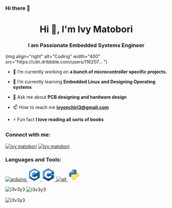 ### Hi there 👋

<h1 align="center">Hi 👋, I'm Ivy Matobori</h1>
<h3 align="center">I am Passionate Embedded Systems Engineer</h3>
(img align="right" alt="Coding" width="400" src="https://cdn.dribbble.com/users/116207...
")

- 🔭 I’m currently working on **a bunch of microcontroller specific projects.**

- 🌱 I’m currently learning **Embedded Linux and Designing Operating systems**

- 💬 Ask me about **PCB designing and hardware design**

- 📫 How to reach me **ivyonchiri3@gmail.com**

- ⚡ Fun fact **I love reading all sorts of books**

<h3 align="left">Connect with me:</h3>
<p align="left">
<a href="https://twitter.com/ivy matobori" target="blank"><img align="center" src="https://raw.githubusercontent.com/rahuldkjain/github-profile-readme-generator/master/src/images/icons/Social/twitter.svg" alt="ivy matobori" height="30" width="40" /></a>
<a href="https://linkedin.com/in/ivy matobori" target="blank"><img align="center" src="https://raw.githubusercontent.com/rahuldkjain/github-profile-readme-generator/master/src/images/icons/Social/linked-in-alt.svg" alt="ivy matobori" height="30" width="40" /></a>
</p>

<h3 align="left">Languages and Tools:</h3>
<p align="left"> <a href="https://www.arduino.cc/" target="_blank" rel="noreferrer"> <img src="https://cdn.worldvectorlogo.com/logos/arduino-1.svg" alt="arduino" width="40" height="40"/> </a> <a href="https://www.cprogramming.com/" target="_blank" rel="noreferrer"> <img src="https://raw.githubusercontent.com/devicons/devicon/master/icons/c/c-original.svg" alt="c" width="40" height="40"/> </a> <a href="https://www.w3schools.com/cpp/" target="_blank" rel="noreferrer"> <img src="https://raw.githubusercontent.com/devicons/devicon/master/icons/cplusplus/cplusplus-original.svg" alt="cplusplus" width="40" height="40"/> </a> <a href="https://git-scm.com/" target="_blank" rel="noreferrer"> <img src="https://www.vectorlogo.zone/logos/git-scm/git-scm-icon.svg" alt="git" width="40" height="40"/> </a> <a href="https://www.python.org" target="_blank" rel="noreferrer"> <img src="https://raw.githubusercontent.com/devicons/devicon/master/icons/python/python-original.svg" alt="python" width="40" height="40"/> </a> </p>

<p><img align="left" src="https://github-readme-stats.vercel.app/api/top-langs?username=i3v3y3&show_icons=true&locale=en&layout=compact" alt="i3v3y3" /></p>

<p>&nbsp;<img align="center" src="https://github-readme-stats.vercel.app/api?username=i3v3y3&show_icons=true&locale=en" alt="i3v3y3" /></p>

<p><img align="center" src="https://github-readme-streak-stats.herokuapp.com/?user=i3v3y3&" alt="i3v3y3" /></p>

